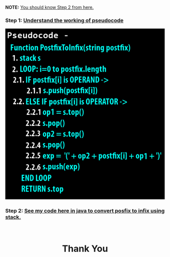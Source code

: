 **NOTE:** [You should know Step 2 from here.](../01.%20Infix%20to%20Postfix/Resources.md)

### **Step 1:** [Understand the working of pseudocode](https://youtu.be/OKdMY9oYkTg)

![](./pseudocode.png)

### **Step 2:** [See my code here in java to convert posfix to infix using stack.](./PostfixInfix.java)

<br>
<h1 align="Center">Thank You</h1>
